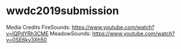 # wwdc2019submission
Media Credits
FireSounds: https://www.youtube.com/watch?v=lQPdYRh3CME
MeadowSounds: https://www.youtube.com/watch?v=0SE6ky3Xh50

